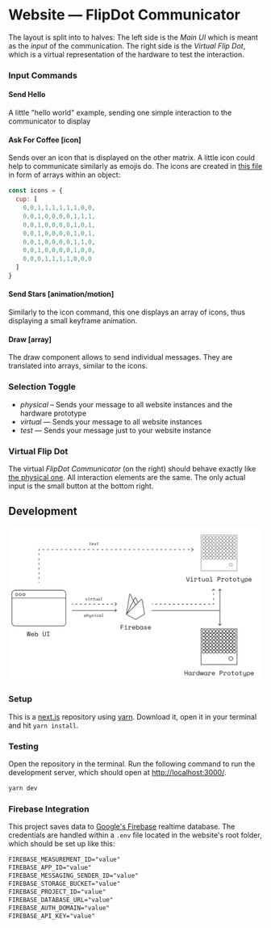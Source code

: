 # Website — FlipDot Communicator

The layout is split into to halves: The left side is the *Main UI* which is meant as the *input* of the communication. The right side is the *Virtual Flip Dot*, which is a virtual representation of the hardware to test the interaction.

### Input Commands

#### Send Hello

A little "hello world" example, sending one simple interaction to the communicator to display

#### Ask For Coffee [icon]

Sends over an icon that is displayed on the other matrix. A little icon could help to communicate similarly as emojis do. The icons are created in [this file](components/VirtualFlipDot/icons.js) in form of arrays within an object:

```js
const icons = {
  cup: [
    0,0,1,1,1,1,1,1,0,0,
    0,0,1,0,0,0,0,1,1,1,
    0,0,1,0,0,0,0,1,0,1,
    0,0,1,0,0,0,0,1,0,1,
    0,0,1,0,0,0,0,1,1,0,
    0,0,1,0,0,0,0,1,0,0,
    0,0,0,1,1,1,1,0,0,0
  ]
}
```


#### Send Stars [animation/motion]

Similarly to the icon command, this one displays an array of icons, thus displaying a small keyframe animation.

#### Draw [array]

The draw component allows to send individual messages. They are translated into arrays, similar to the icons.

### Selection Toggle

- *physical* – Sends your message to all website instances and the hardware prototype
- *virtual* — Sends your message to all website instances
- *test* — Sends your message just to your website instance

### Virtual Flip Dot

The virtual *FlipDot Communicator* (on the right) should behave exactly like [the physical one](../hardware). All interaction elements are the same. The only actual input is the small button at the bottom right.

## Development

![Architecture](../docs/SoftwareArchitecture.svg)

### Setup

This is a [next.js](https://nextjs.org/) repository using [yarn](https://yarnpkg.com/). Download it, open it in your terminal and hit `yarn install`.

### Testing

Open the repository in the terminal. Run the following command to run the development server, which should open at [http://localhost:3000/](http://localhost:3000/).

```sh
yarn dev
```

### Firebase Integration

This project saves data to [Google's Firebase](https://firebase.google.com/) realtime database. The credentials are handled within a `.env` file located in the website's root folder, which should be set up like this:

```env
FIREBASE_MEASUREMENT_ID="value"
FIREBASE_APP_ID="value"
FIREBASE_MESSAGING_SENDER_ID="value"
FIREBASE_STORAGE_BUCKET="value"
FIREBASE_PROJECT_ID="value"
FIREBASE_DATABASE_URL="value"
FIREBASE_AUTH_DOMAIN="value"
FIREBASE_API_KEY="value"
```
